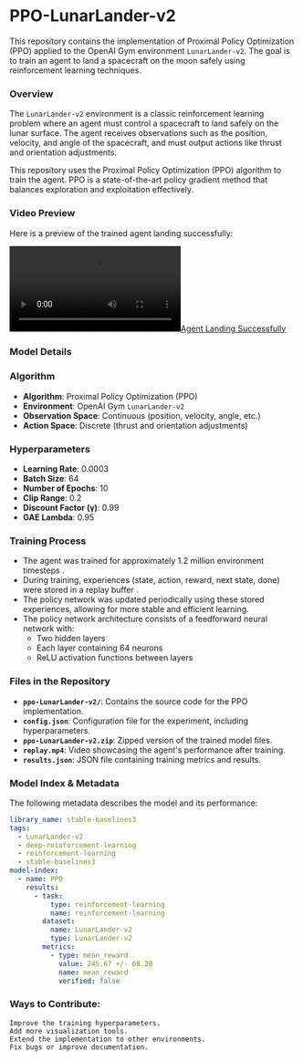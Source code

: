 # PPO-LunarLander-v2

This repository contains the implementation of Proximal Policy Optimization (PPO) applied to the OpenAI Gym environment `LunarLander-v2`. The goal is to train an agent to land a spacecraft on the moon safely using reinforcement learning techniques.

### Overview

The `LunarLander-v2` environment is a classic reinforcement learning problem where an agent must control a spacecraft to land safely on the lunar surface. The agent receives observations such as the position, velocity, and angle of the spacecraft, and must output actions like thrust and orientation adjustments.

This repository uses the Proximal Policy Optimization (PPO) algorithm to train the agent. PPO is a state-of-the-art policy gradient method that balances exploration and exploitation effectively.

### Video Preview

Here is a preview of the trained agent landing successfully:

[![Agent Landing Successfully](replay.mp4)](replay.mp4)

### Model Details

### Algorithm
- **Algorithm**: Proximal Policy Optimization (PPO)
- **Environment**: OpenAI Gym `LunarLander-v2`
- **Observation Space**: Continuous (position, velocity, angle, etc.)
- **Action Space**: Discrete (thrust and orientation adjustments)

### Hyperparameters
- **Learning Rate**: 0.0003
- **Batch Size**: 64
- **Number of Epochs**: 10
- **Clip Range**: 0.2
- **Discount Factor (γ)**: 0.99
- **GAE Lambda**: 0.95

### Training Process
  - The agent was trained for approximately 1.2 million environment timesteps .
  - During training, experiences (state, action, reward, next state, done) were stored in a replay buffer .
  - The policy network was updated periodically using these stored experiences, allowing for more stable and efficient learning.
  - The policy network architecture  consists of a feedforward neural network with:
      - Two hidden layers
      - Each layer containing 64 neurons 
      - ReLU  activation functions between layers
           
     

### Files in the Repository

- **`ppo-LunarLander-v2/`**: Contains the source code for the PPO implementation.
- **`config.json`**: Configuration file for the experiment, including hyperparameters.
- **`ppo-LunarLander-v2.zip`**: Zipped version of the trained model files.
- **`replay.mp4`**: Video showcasing the agent's performance after training.
- **`results.json`**: JSON file containing training metrics and results.

### Model Index & Metadata

The following metadata describes the model and its performance:

```yaml
library_name: stable-baselines3
tags:
  - LunarLander-v2
  - deep-reinforcement-learning
  - reinforcement-learning
  - stable-baselines3
model-index:
  - name: PPO
    results:
      - task:
          type: reinforcement-learning
          name: reinforcement-learning
        dataset:
          name: LunarLander-v2
          type: LunarLander-v2
        metrics:
          - type: mean_reward
            value: 245.67 +/- 68.28
            name: mean_reward
            verified: false
```
### Ways to Contribute: 

    Improve the training hyperparameters.
    Add more visualization tools.
    Extend the implementation to other environments.
    Fix bugs or improve documentation.
     
